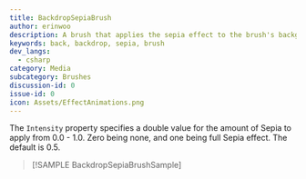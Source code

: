 ```yaml
---
title: BackdropSepiaBrush
author: erinwoo  
description: A brush that applies the sepia effect to the brush's background
keywords: back, backdrop, sepia, brush
dev_langs:
  - csharp
category: Media
subcategory: Brushes
discussion-id: 0
issue-id: 0
icon: Assets/EffectAnimations.png
---
```

The `Intensity` property specifies a double value for the amount of Sepia to apply from 0.0 - 1.0. Zero being none, and one being full Sepia effect. The default is 0.5.
> [!SAMPLE BackdropSepiaBrushSample]
